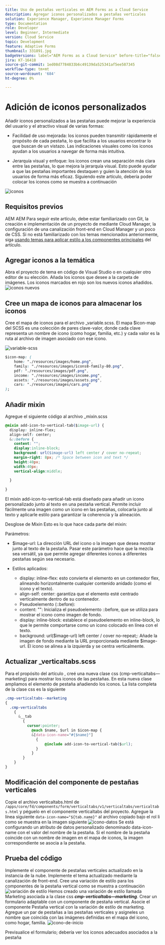 ```yaml
---
title: Uso de pestañas verticales en AEM Forms as a Cloud Service
description: Agregar iconos personalizados a pestañas verticales
solution: Experience Manager, Experience Manager Forms
type: Documentation
role: Developer
level: Beginner, Intermediate
version: Cloud Service
topic: Development
feature: Adaptive Forms
thumbnail: 331891.jpg
badgeVersions: label="AEM Forms as a Cloud Service" before-title="false"
jira: KT-16418
source-git-commit: 1ed08d7784833b6c49139da525341af5ee587345
workflow-type: tm+mt
source-wordcount: '684'
ht-degree: 0%

---
```


# Adición de iconos personalizados

Añadir iconos personalizados a las pestañas puede mejorar la experiencia del usuario y el atractivo visual de varias formas:

* Facilidad de uso mejorada: los iconos pueden transmitir rápidamente el propósito de cada pestaña, lo que facilita a los usuarios encontrar lo que buscan de un vistazo. Las indicaciones visuales como los iconos ayudan a los usuarios a navegar de forma más intuitiva.

* Jerarquía visual y enfoque: los iconos crean una separación más clara entre las pestañas, lo que mejora la jerarquía visual. Esto puede ayudar a que las pestañas importantes destaquen y guíen la atención de los usuarios de forma más eficaz.
Siguiendo este artículo, debería poder colocar los iconos como se muestra a continuación

![iconos](assets/icons.png)

## Requisitos previos

AEM AEM Para seguir este artículo, debe estar familiarizado con Git, la creación e implementación de un proyecto de mediante Cloud Manager, la configuración de una canalización front-end en Cloud Manager y un poco de CSS. Si no está familiarizado con los temas mencionados anteriormente, siga [usando temas para aplicar estilo a los componentes principales](https://experienceleague.adobe.com/en/docs/experience-manager-cloud-service/content/forms/adaptive-forms-authoring/authoring-adaptive-forms-core-components/create-an-adaptive-form-on-forms-cs/using-themes-in-core-components#rename-env-file-theme-folder) del artículo.

## Agregar iconos a la temática

Abra el proyecto de tema en código de Visual Studio o en cualquier otro editor de su elección.
Añada los iconos que desee a la carpeta de imágenes.
Los iconos marcados en rojo son los nuevos iconos añadidos.
![iconos nuevos](assets/newicons.png)

## Cree un mapa de iconos para almacenar los iconos

Cree el mapa de iconos para el archivo _variable.scss. El mapa $icon-map del SCSS es una colección de pares clave-valor, donde cada clave representa un nombre de icono (como hogar, familia, etc.) y cada valor es la ruta al archivo de imagen asociado con ese icono.

![variable-scss](assets/variable.scss)

```css
$icon-map: (
    home: "./resources/images/home.png",
    family: "./resources/images/icons8-family-80.png",
    pdf: "./resources/images/pdf.png",
    income: "./resources/images/income.png",
    assets: "./resources/images/assets.png",
    cars: "./resources/images/cars.png"
);
```

## Añadir mixin

Agregue el siguiente código al archivo _mixin.scss

```css
@mixin add-icon-to-vertical-tab($image-url) {
  display: inline-flex;
  align-self: center;
  &::before {
    content: "";
    display:inline-block;
    background: url($image-url) left center / cover no-repeat;
    margin-right: 8px; /* Space between icon and text */
    height:40px;
    width:40px;
    vertical-align:middle;
    
  }
  
}
```

El mixin add-icon-to-vertical-tab está diseñado para añadir un icono personalizado junto al texto en una pestaña vertical. Permite incluir fácilmente una imagen como un icono en las pestañas, colocarla junto al texto y aplicarle estilo para garantizar la coherencia y la alineación.

Desglose de Mixin
Esto es lo que hace cada parte del mixin:

Parámetros:

* $image-url: La dirección URL del icono o la imagen que desea mostrar junto al texto de la pestaña. Pasar este parámetro hace que la mezcla sea versátil, ya que permite agregar diferentes iconos a diferentes pestañas según sea necesario.

* Estilos aplicados:

   * display: inline-flex: esto convierte el elemento en un contenedor flex, alineando horizontalmente cualquier contenido anidado (como el icono y el texto).
   * align-self: center: garantiza que el elemento esté centrado verticalmente dentro de su contenedor.
   * Pseudoelemento (::before):
   * content: &quot;&quot;: Inicializa el pseudoelemento ::before, que se utiliza para mostrar el icono como imagen de fondo.
   * display: inline-block: establece el pseudoelemento en inline-block, lo que le permite comportarse como un icono colocado en línea con el texto.
   * background: url($image-url) left center / cover no-repeat;: Añade la imagen de fondo mediante la URL proporcionada mediante $image-url. El icono se alinea a la izquierda y se centra verticalmente.

## Actualizar _verticaltabs.scss

Para el propósito del artículo , creé una nueva clase css (cmp-verticaltabs—marketing) para mostrar los iconos de las pestañas. En esta nueva clase ampliamos el elemento de pestaña añadiendo los iconos. La lista completa de la clase css es la siguiente

```css
.cmp-verticaltabs--marketing
{
  .cmp-verticaltabs
    {
      &__tab 
        {
          cursor:pointer;
            @each $name, $url in $icon-map {
            &[data-icon-name="#{$name}"]
              {
                  @include add-icon-to-vertical-tab($url);
              }
            }
        }
    }
}
```

## Modificación del componente de pestañas verticales

Copie el archivo verticaltabs.html de ```/apps/core/fd/components/form/verticaltabs/v1/verticaltabs/verticaltabs.html``` y péguelo en el componente verticaltabs del proyecto. Agregue la línea siguiente ```data-icon-name="${tab.name}"``` al archivo copiado bajo el rol li como se muestra en la imagen siguiente
![icono-datos](assets/data-icons.png)
Se está configurando un atributo de datos personalizado denominado data-icon-name con el valor del nombre de la pestaña. Si el nombre de la pestaña coincide con un nombre de imagen en el mapa de iconos, la imagen correspondiente se asocia a la pestaña.



## Prueba del código

Implemente el componente de pestañas verticales actualizado en la instancia de la nube.
Implemente el tema actualizado mediante la canalización de front-end.
Cree una variación de estilo para los componentes de la pestaña vertical como se muestra a continuación
![variación de estilo](assets/verticaltab-style-variation.png)
Hemos creado una variación de estilo llamada Marketing asociada a la clase css _**cmp-verticaltabs—marketing**_.
Crear un formulario adaptable con un componente de pestaña vertical. Asocie el componente Pestaña vertical con la variación de estilo de marketing.
Agregue un par de pestañas a las pestañas verticales y asígneles un nombre que coincida con las imágenes definidas en el mapa del icono, como hogar, familia.
![icono-de-inicio](assets/tab-name.png)

Previsualice el formulario; debería ver los iconos adecuados asociados a la pestaña
